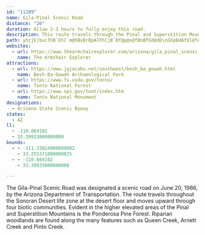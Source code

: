 ```yaml
---
id: "11289"
name: Gila-Pinal Scenic Road
distance: "26"
duration: Allow 2-3 hours to fully enjoy this road.
description: This route travels through the Pinal and Superstition Mountains, the Ponderosa Pine Forest, Pickett Post Mountain and Apache Leap.
path: yhzjE|bucThB`Eh[`m@hBxBrBpAlFhCjB`Bf@p@x@fBnBfGd@dD\nGXpBdAfDl@fAdBxBfBvAhBfA~A|AlE`GtO~TrBjEnGvOfEjIp@nDd@fPEj@i@nBsAdDe@xCCtBH|AZfBf@~AxAfCbCnB~AhAbCnCx@~AdFtOvAtDdLzW|BfEnB~ClBxDnBbFfGfKhApCt@fDlA`KbBbJb@|DFfCGnQXlF~CvPtAtM`AdFh@nAdBpCxBlBlAj@bBj@nARlGl@|@X~Ax@x@r@r@|@l@z@`A~Bb@xBT`CExCStBe@hBy@hBiCxDgAvBo@bCUdDD`BTrBpBxJTpBx@jMDhCOnBa@|BaApC_BxB_JvI{AtBs@fC_@~CY`Fq@zI?|A@fAh@rGDfNRfBh@lBdAxB|DrFn@n@xA~@vGvB`CrAnB`BjKzL~A|ArC`BvHjCbAb@bCbBr@l@~AjCfCzFzQng@hElJrArBdJ`KrHnJ`DdDbBxAbC~AjBfB`AdAbAdBj@fBb@jDh@vMh@hRzBvYH~CE`Co@jIDnDJdAn@rBzE|JhA~Db@tEd@jCj@xBpCfHrBlD~@dApFdEnDvEhA|BzEtMhDfGrBbFt@rAbB|AvCpA~BX~Mz@~B^`YhHbC~@fEpDbBjAtBz@lBXzNl@|Bj@fBd@jAj@nChCb@v@r@`Cb@lDN|VZdId@hEfCtO|ApFhC|KfE|VNxAJ~BC~Ay@tJPjCd@rBr@tBd@p@hAlA|A~Bn@lAn@fD@jAOxBqA`JEnEP~BpAlIj@nCxBpEbB|HrCpFxC`JXlAN~AJ`DLjA|BfLd@xAvHl]TjBRhDBfKJ|@|@~CnA`Ch@l@dAj@fC~@xCr@hBFlAGrA_@hBy@zLuL~B_A|@MnBKrALxBp@r@^~@x@bBlCdAhEHjBMfEB~A`@dCz@lCvIbUvCnInApChChHlApDrBjHrAvHnAhKjBxXB~At@`NrB|XrK|_BJlDEzHSzEcBzNk@|GI|FJxE\~Dd@lCxPpw@n@rEXxDCfG{@tQa@hd@?|E\`Gh@xDv@rC`AnC|B`EpKrObBjDhAtCnA~ElCvOfA~D~BzG~E`KlA~C|@xCnAhGXrB^dFJhIKvDk@nGkA`GcFpScAxEi@dD[nDIpE?`CX~EvJ~cAXhF@|Co@rH_BnIyAfK}ApS[jByA`FkEbJu@pCYnBMjCF`DhAdJhBtJvArD|EfJtD|KrClHpBxHhCjQh@~B~@dCrAnChBbC`KfJlDpEdCpEjBlFnA~FbJhu@\bHExDYxFmBbPSjEC|DFjDRfDt@fGx@jEr@hCp@jB~IjSbBpFfA`GZrCThDRxSVvHjBzNzAtJbAdNb@fKHzG?nOx@vvAd@xj@XzF^xDvHzc@d@dFRxF?tFYxEo@fFoAlF
websites:
  - url: https://www.thearmchairexplorer.com/arizona/gila_pinal_scenic_road.php
    name: The Armchair Explorer
attractions:
  - url: https://www.jqjacobs.net/southwest/besh_ba_gowah.html
    name: Besh-Ba-Gowah Archaeological Park
  - url: https://www.fs.usda.gov/tonto/
    name: Tonto National Forest
  - url: https://www.nps.gov/tont/index.htm
    name: Tonto National Monument
designations:
  - Arizona State Scenic Byway
states:
  - AZ
ll:
  - -110.869102
  - 33.39933000000008
bounds:
  - - -111.33824900000002
    - 33.255371000000025
  - - -110.869102
    - 33.39933000000008

---
```


The Gila-Pinal Scenic Road was designated a scenic road on June 20, 1986, by the Arizona Department of Transportation. The route travels throughout the Sonoran Desert life zone at the desert floor and moves upward through four biotic communities. Evident in the higher elevated areas of the Pinal and Superstition Mountains is the Ponderosa Pine Forest. Riparian woodlands are found along the many features such as Queen Creek, Arnett Creek and Pinto Creek.
